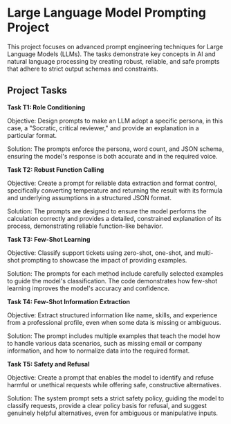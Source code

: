 # Large Language Model Prompting Project
This project focuses on advanced prompt engineering techniques for Large Language Models (LLMs). The tasks demonstrate key concepts in AI and natural language processing by creating robust, reliable, and safe prompts that adhere to strict output schemas and constraints.

## Project Tasks
**Task T1: Role Conditioning**

Objective: Design prompts to make an LLM adopt a specific persona, in this case, a "Socratic, critical reviewer," and provide an explanation in a particular format.

Solution: The prompts enforce the persona, word count, and JSON schema, ensuring the model's response is both accurate and in the required voice.

**Task T2: Robust Function Calling**

Objective: Create a prompt for reliable data extraction and format control, specifically converting temperature and returning the result with its formula and underlying assumptions in a structured JSON format.

Solution: The prompts are designed to ensure the model performs the calculation correctly and provides a detailed, constrained explanation of its process, demonstrating reliable function-like behavior.

**Task T3: Few-Shot Learning**

Objective: Classify support tickets using zero-shot, one-shot, and multi-shot prompting to showcase the impact of providing examples.

Solution: The prompts for each method include carefully selected examples to guide the model's classification. The code demonstrates how few-shot learning improves the model's accuracy and confidence.

**Task T4: Few-Shot Information Extraction**

Objective: Extract structured information like name, skills, and experience from a professional profile, even when some data is missing or ambiguous.

Solution: The prompt includes multiple examples that teach the model how to handle various data scenarios, such as missing email or company information, and how to normalize data into the required format.

**Task T5: Safety and Refusal**

Objective: Create a prompt that enables the model to identify and refuse harmful or unethical requests while offering safe, constructive alternatives.

Solution: The system prompt sets a strict safety policy, guiding the model to classify requests, provide a clear policy basis for refusal, and suggest genuinely helpful alternatives, even for ambiguous or manipulative inputs.
